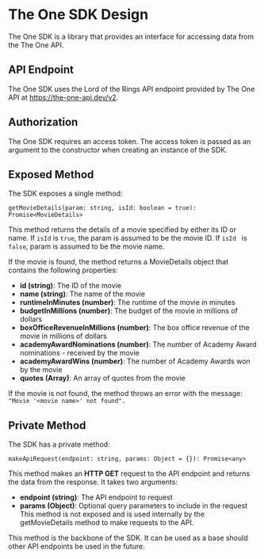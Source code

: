 # The One SDK Design

The One SDK is a library that provides an interface for accessing data from the The One API.

## API Endpoint

The One SDK uses the Lord of the Rings API endpoint provided by The One API at https://the-one-api.dev/v2.

## Authorization

The One SDK requires an access token. The access token is passed as an argument to the constructor when creating an instance of the SDK.

## Exposed Method

The SDK exposes a single method:

    getMovieDetails(param: string, isId: boolean = true): Promise<MovieDetails>

This method returns the details of a movie specified by either its ID or name. If `isId` is `true`, the param is assumed to be the movie ID. If `isId ` is `false`, param is assumed to be the movie name.

If the movie is found, the method returns a MovieDetails object that contains the following properties:

- **id (string)**: The ID of the movie
- **name (string)**: The name of the movie
- **runtimeInMinutes (number)**: The runtime of the movie in minutes
- **budgetInMillions (number)**: The budget of the movie in millions of dollars
- **boxOfficeRevenueInMillions (number)**: The box office revenue of the movie in millions of dollars
- **academyAwardNominations (number)**: The number of Academy Award nominations - received by the movie
- **academyAwardWins (number)**: The number of Academy Awards won by the movie
- **quotes (Array<string>)**: An array of quotes from the movie

If the movie is not found, the method throws an error with the message:
`"Movie '<movie name>' not found".`

## Private Method

The SDK has a private method:

    makeApiRequest(endpoint: string, params: Object = {}): Promise<any>

This method makes an **HTTP GET** request to the API endpoint and returns the data from the response. It takes two arguments:

- **endpoint (string)**: The API endpoint to request
- **params (Object)**: Optional query parameters to include in the request
  This method is not exposed and is used internally by the getMovieDetails method to make requests to the API.

This method is the backbone of the SDK. It can be used as a base should other API endpoints be used in the future.
